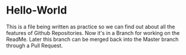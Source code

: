 # Hello-World
This is a file being written as practice so we can find out about all the features of Github Repositories.
Now it's in a Branch for working on the ReadMe. 
Later this branch can be merged back into the Master branch through a Pull Request. 

